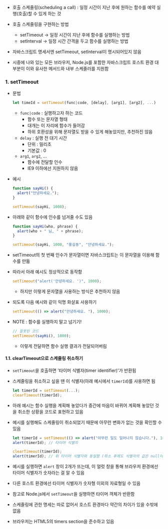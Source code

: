- 호출 스케줄링(scheduling a call) : 일정 시간이 지난 후에 원하는 함수를 예약 실행(호출)할 수 있게 하는 것

- 호출 스케줄링을 구현하는 방법

  - setTimeout -> 일정 시간이 지난 후에 함수를 실행하는 방법
  - setInterval -> 일정 시간 간격을 두고 함수를 실행하는 방법

- 자바스크립트 명세서엔 setTimeout, setInterval이 명시되어있지 않음
- 시중에 나와 있는 모든 브라우저, Node.js를 포함한 자바스크립트 호스트 환경 대부분이 이와 유사한 메서드와 내부 스케줄러를 지원함

### 1. setTimeout

- 문법

  ```javascript
  let timeId = setTimeout(func|code, [delay], [arg1], [arg2], ...)
  ```

  - `func|code` : 실행하고자 하는 코드
    - 함수 또는 문자열 형태
    - 대개는 이 자리에 함수가 들어감
    - 하위 호환성을 위해 문자열도 받을 수 있게 해놓았지만, 추천하진 않음
  - `delay` : 실행 전 대기 시간
    - 단위 : 밀리초
    - 기본값 : 0
  - `arg1`, `arg2`, ...
    - 함수에 전달할 인수
    - IE9 이하에선 지원하지 않음

- 예시

  ```javascript
  function sayHi() {
    alert("안녕하세요.");
  }

  setTimeout(sayHi, 1000);
  ```

- 아래와 같이 함수에 인수를 넘겨줄 수도 있음

  ```javascript
  function sayHi(who, phrase) {
    alert(who + " 님, " + phrase);
  }

  setTimeout(sayHi, 1000, "홍길동", "안녕하세요.");
  ```

- setTimeout의 첫 번째 인수가 문자열이면 자바스크립트는 이 문자열을 이용해 함수를 만듦
- 따라서 아래 예시도 정상적으로 동작함

  ```javascript
  setTimeout("alert('안녕하세요. ')", 1000);
  ```

  - 하지만 이렇게 문자열을 사용하는 방식은 추천하지 않음

- 되도록 다음 예시와 같이 익명 화살표 사용하기

  ```javascript
  setTimeout(() => alert("안녕하세요. "), 1000);
  ```

- NOTE : 함수를 실행하지 말고 넘기기!
  ```javascript
  // 잘못된 코드
  setTimeout(sayHi(), 1000);
  ```
  - 이렇게 전달하면 함수 실행 결과가 전달되어버림

#### 1.1. clearTimeout으로 스케줄링 취소하기

- `setTimeout`을 호출하면 '타이머 식별자(timer identifier)'가 반환됨
- 스케줄링을 취소하고 싶을 땐 이 식별자(아래 예시에서 `timerId`)를 사용하면 됨

  ```javascript
  let timerId = setTimeout(...);
  clearTimeout(timerId);
  ```

- 아래 예시는 함수 실행을 계획해 놓았다가 중간에 마음이 바뀌어 계획해 놓았던 것을 취소한 상황을 코드로 표현하고 있음
- 예시를 실행해도 스케줄링이 취소되었기 때문에 아무런 변화가 없는 것을 확인할 수 있음

  ```javascript
  let timerId = setTimeout(() => alert("아무런 일도 일어나지 않습니다."), 1000);
  alert(timerId); // 타이머 식별자

  clearTimeout(timerId);
  alert(timerId); // 위 타이머 식별자와 동일함 (취소 후에도 식별자의 값은 null이 되지 않음)
  ```

- 예시를 실행하면 `alert` 창이 2개가 뜨는데, 이 얼럿 창을 통해 브라우저 환경에선 타이머 식별자가 숫자라는 걸 알 수 있음
- 다른 호스트 환경에선 타이머 식별자가 숫자형 이외의 자료형일 수 있음
- 참고로 Node.js에서 `setTimeout`을 실행하면 타이머 객체가 반환함

- 스케줄링에 관한 명세는 따로 없어서 호스트 환경마다 약간의 차이가 있을 수밖에 없음
- 브라우저는 HTML5의 timers section을 준수하고 있음
